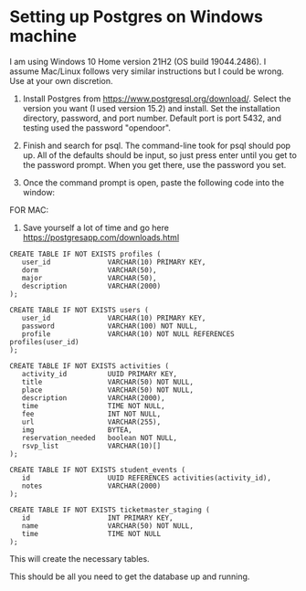 # Setting up Postgres on Windows machine

I am using Windows 10 Home version 21H2 (OS build 19044.2486). I assume Mac/Linux follows very similar instructions but I could be wrong. Use at your own discretion.

1. Install Postgres from https://www.postgresql.org/download/. Select the version you want (I used version 15.2) and install. Set the installation directory, password, and port number. Default port is port 5432, and testing used the password "opendoor".

2. Finish and search for psql. The command-line took for psql should pop up. All of the defaults should be input, so just press enter until you get to the password prompt. When you get there, use the password you set.

3. Once the command prompt is open, paste the following code into the window:

FOR MAC: 

1. Save yourself a lot of time and go here https://postgresapp.com/downloads.html

```
CREATE TABLE IF NOT EXISTS profiles (
   user_id              VARCHAR(10) PRIMARY KEY,
   dorm                 VARCHAR(50),
   major                VARCHAR(50),
   description          VARCHAR(2000)
);

CREATE TABLE IF NOT EXISTS users (
   user_id              VARCHAR(10) PRIMARY KEY,
   password             VARCHAR(100) NOT NULL,
   profile              VARCHAR(10) NOT NULL REFERENCES profiles(user_id)
);

CREATE TABLE IF NOT EXISTS activities (
   activity_id          UUID PRIMARY KEY,                 
   title                VARCHAR(50) NOT NULL,
   place                VARCHAR(50) NOT NULL,
   description          VARCHAR(2000),
   time                 TIME NOT NULL,
   fee                  INT NOT NULL,
   url                  VARCHAR(255),
   img                  BYTEA,
   reservation_needed   boolean NOT NULL,
   rsvp_list            VARCHAR(10)[]
);

CREATE TABLE IF NOT EXISTS student_events (
   id                   UUID REFERENCES activities(activity_id),
   notes                VARCHAR(2000)
);

CREATE TABLE IF NOT EXISTS ticketmaster_staging (
   id                   INT PRIMARY KEY,
   name                 VARCHAR(50) NOT NULL,
   time                 TIME NOT NULL
);
```

This will create the necessary tables.

This should be all you need to get the database up and running.